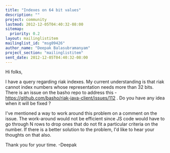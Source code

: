 ```yaml
---
title: "Indexes on 64 bit values"
description: ""
project: community
lastmod: 2012-12-05T04:40:32-08:00
sitemap:
  priority: 0.2
layout: mailinglistitem
mailinglist_id: "msg09426"
author_name: "Deepak Balasubramanyam"
project_section: "mailinglistitem"
sent_date: 2012-12-05T04:40:32-08:00
---
```



Hi folks,

I have a query regarding riak indexes. My current understanding is that
riak cannot index numbers whose representation needs more than 32 bits.
There is an issue on the basho repo to address this -
https://github.com/basho/riak-java-client/issues/112 . Do you have any idea
when it will be fixed ?

I've mentioned a way to work around this problem on a comment on the issue.
The work-around would not be efficient since JS code would have to go
through N rows to drop ones that do not fit a particular criteria on the
number. If there is a better solution to the problem, I'd like to hear your
thoughts on that also.

Thank you for your time.
-Deepak
